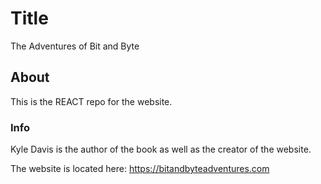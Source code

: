 # Title

The Adventures of Bit and Byte

## About

This is the REACT repo for the website.

### Info

Kyle Davis is the author of the book as well as the creator of the website. 

The website is located here:
https://bitandbyteadventures.com
